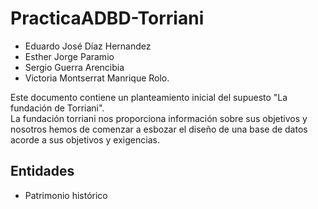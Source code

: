 # PracticaADBD-Torriani
  - Eduardo José Díaz Hernandez  
  - Esther Jorge Paramio  
  - Sergio Guerra Arencibia   
  - Victoria Montserrat Manrique Rolo.  

Este documento contiene un planteamiento inicial del supuesto "La fundación de Torriani".  
La fundación torriani nos proporciona información sobre sus objetivos y nosotros hemos de comenzar a esbozar el 
diseño de una base de datos acorde a sus objetivos y exigencias.  
  
## Entidades  
  - Patrimonio histórico 
